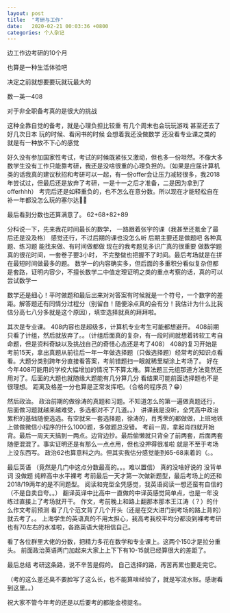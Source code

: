 ```yaml
---
layout: post
title:  "考研与工作"
date:   2020-02-21 00:03:36 +0800
categories: 个人杂记
---
```


边工作边考研的10个月

也算是一种生活体验吧

决定之前就想要要玩就玩最大的

数一英一408

对于非全职备考真的是很大的挑战
<!--more-->
这种全靠自觉的备考，就是心理负担比较重
有几个周末也会玩玩游戏
甚至还去了好几次日本
玩的时候、看闲书的时候
会想着我还没做数学 还没看专业课之类的
就是有一种放不下心的感觉

好久没有参加国家性考试，考试的时候既紧张又激动，但也多一份坦然。不像大多数学生没有工作只能靠考研，我还是没啥很重的心理负担的。（如果是应届计算机类的话我真的建议秋招和考研可以一起，有一份offer会让压力减轻很多，我2018年尝试过，但最后还是放弃了考研，一是十一之后才准备，二是因为拿到了offerhhh）
考完后还是如释重负的，也不怎么在意分数。所以现在才能轻松自在补一年都没怎么玩的塞尔达🤣🤣

最后看到分数也还算满意了。
62+68+82+89

分科说一下，先来我花时间最长的数学，
一路跟着张宇的课（我甚至还氪金了最后还是没及格）
感觉还行，不过后期的课也没怎么听
后期主要还是做题吧 各种真题、练习题
能找来做、有时间做都做 
现在的我考题见多识广真的很重要
做数学题真的很花时间，一套卷子要3小时，
不完整做也把握不了时间。最后考场就是在拼在最短时间做最多的题。
数学一的内容确实多，但后面的多重积分看似复杂但都是套路，证明内容少，不擅长数学二中值定理证明之类的重点考察的话，真的可以尝试数学一

数学还是细心！平时做题和最后出来对对答案有时候就是一个符号，一个数字的差距。解答题还有同情分过程分（别留白！随便涂点真的会有分！我估计为什么比我估分高七八分多就是这个原因），填空选择就真的拜拜啦。

其次是专业课。
408内容也是超级多，计算机专业考生可能都想避开。
408前期只看了计组，然后就放弃了。。（计组后面真的复杂，有一段时间就想着转软工考自命题，但是资料奇缺以及挑战自己的奇怪心态还是考了408）
408的复习开始是考前15天，拿出真题从前往后一年一年做选择题（只做选择题）经常考的知识点看看。大题分类别跨年分直接看答案，考前错题扫一眼就稀里糊涂上考场了。
好在今年408可能用的学校大幅增加的情况下不算太难。算法题三元组那道方法竟然还用对了。后面的大题也就随缘大题能有几分算几分
看结果可能前面选择题也不是很理想。
距离及格差一分也算是正常发挥吧。（合格的程序员？😁）

然后政治。
政治前期的做徐涛的真题和习题。不知道怎么的第一遍做真题还行，后面做习题就越来越难受，多选都对不了几道。。）
讲课我是没听，全凭高中政治累积的基础随便选选。有空就来一套选择题，徐涛的，肖秀荣的都做做，上班地铁上做做微信小程序的什么1000题，多做题总没错。
考前一周，拿起肖四就开始背。最后一周天天搞到一两点。边背边抄。最后偷懒就只背全了前两套，后面两套随便混混了。事实证明还是有那么一点点用，但也没押得很准啦 就是不至于考场上没东西写。
政治62也算意料之内。但其实我估分感觉能到65-68来着的（。。

最后英语
（竟然是几门中这点分数最高的。。。难以置信）
真的没啥好说的 
没背单词 没做题 纯粹高中水平裸考
考前最后一天才第一次做新题型，最后考场上的还和2018/19两年的是不同题型。
阅读和完型全凭感觉，我英语阅读一想还蛮有自信的（不是自卖自夸。。）
翻译英译中比高中一直做的中译英感觉简单点，也是一年没练过直接上了考场就开干。
作文，考前晚上和路上翻那本那本王江涛（？）的什么作文考前预测 看了几个范文背了几个开头（还是在交大进门到考场的路上背的）就去考了。。
上海学生的英语真的不用太担心，我高考我校平均分都没到裸考考研也有70左右的水准啦，各路英语大佬相信自己。


看了各位群里大佬的分数，把精力多花在数学和专业课上。这两个150才是拉分重头。
前面政治英语两门加起来大家上上下下有10-15就已经算很大的差距了。

最后总结
考研这条路，说不辛苦是假的。
自己选择的路，再苦再累也要走完它。


（考的这么差还臭不要脸写了这么长，也不能算啥经验了，就是写流水账。感谢看到这里。。）

祝大家不管今年考的还是以后要考的都能金榜提名。

